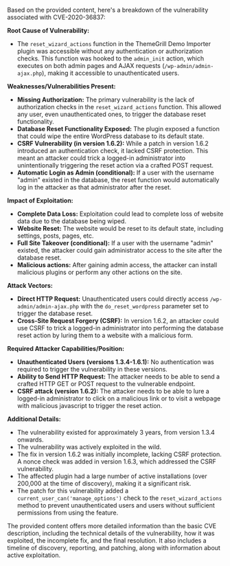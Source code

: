 Based on the provided content, here's a breakdown of the vulnerability associated with CVE-2020-36837:

**Root Cause of Vulnerability:**

*   The `reset_wizard_actions` function in the ThemeGrill Demo Importer plugin was accessible without any authentication or authorization checks. This function was hooked to the `admin_init` action, which executes on both admin pages and AJAX requests (`/wp-admin/admin-ajax.php`), making it accessible to unauthenticated users.

**Weaknesses/Vulnerabilities Present:**

*   **Missing Authorization:** The primary vulnerability is the lack of authorization checks in the `reset_wizard_actions` function. This allowed any user, even unauthenticated ones, to trigger the database reset functionality.
*   **Database Reset Functionality Exposed:** The plugin exposed a function that could wipe the entire WordPress database to its default state.
*  **CSRF Vulnerability (in version 1.6.2):** While a patch in version 1.6.2 introduced an authentication check, it lacked CSRF protection. This meant an attacker could trick a logged-in administrator into unintentionally triggering the reset action via a crafted POST request.
*   **Automatic Login as Admin (conditional):** If a user with the username "admin" existed in the database, the reset function would automatically log in the attacker as that administrator after the reset.

**Impact of Exploitation:**

*   **Complete Data Loss:** Exploitation could lead to complete loss of website data due to the database being wiped.
*   **Website Reset:** The website would be reset to its default state, including settings, posts, pages, etc.
*   **Full Site Takeover (conditional):** If a user with the username "admin" existed, the attacker could gain administrator access to the site after the database reset.
*  **Malicious actions:** After gaining admin access, the attacker can install malicious plugins or perform any other actions on the site.

**Attack Vectors:**

*   **Direct HTTP Request:**  Unauthenticated users could directly access `/wp-admin/admin-ajax.php` with the `do_reset_wordpress` parameter set to trigger the database reset.
*   **Cross-Site Request Forgery (CSRF):** In version 1.6.2, an attacker could use CSRF to trick a logged-in administrator into performing the database reset action by luring them to a website with a malicious form.

**Required Attacker Capabilities/Position:**

*   **Unauthenticated Users (versions 1.3.4-1.6.1):** No authentication was required to trigger the vulnerability in these versions.
*   **Ability to Send HTTP Request:** The attacker needs to be able to send a crafted HTTP GET or POST request to the vulnerable endpoint.
*   **CSRF attack (version 1.6.2):** The attacker needs to be able to lure a logged-in administrator to click on a malicious link or to visit a webpage with malicious javascript to trigger the reset action.

**Additional Details:**

*   The vulnerability existed for approximately 3 years, from version 1.3.4 onwards.
*   The vulnerability was actively exploited in the wild.
*   The fix in version 1.6.2 was initially incomplete, lacking CSRF protection. A nonce check was added in version 1.6.3, which addressed the CSRF vulnerability.
*   The affected plugin had a large number of active installations (over 200,000 at the time of discovery), making it a significant risk.
*   The patch for this vulnerability added a `current_user_can('manage_options')` check to the `reset_wizard_actions` method to prevent unauthenticated users and users without sufficient permissions from using the feature.

The provided content offers more detailed information than the basic CVE description, including the technical details of the vulnerability, how it was exploited, the incomplete fix, and the final resolution. It also includes a timeline of discovery, reporting, and patching, along with information about active exploitation.